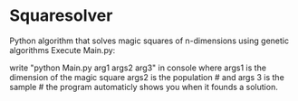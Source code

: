 # Squaresolver
Python algorithm that solves magic squares of n-dimensions using genetic algorithms 
Execute Main.py:

write "python Main.py arg1 args2 arg3" in console
where args1 is the dimension of the magic square
args2 is the population #
and args 3 is the sample #
the program automaticly shows you when it founds a solution.
